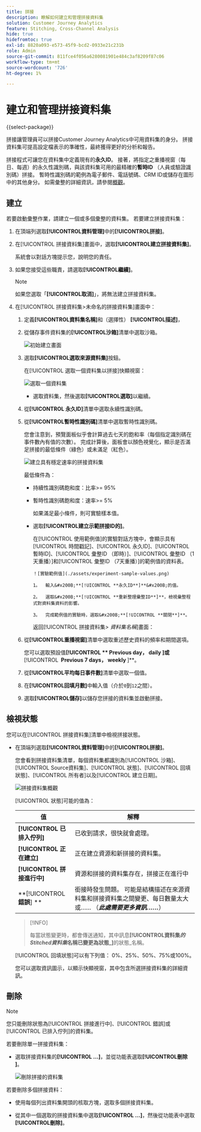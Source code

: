 ```yaml
---
title: 拼接
description: 瞭解如何建立和管理拼接資料集
solution: Customer Journey Analytics
feature: Stitching, Cross-Channel Analysis
hide: true
hidefromtoc: true
exl-id: 8820a093-e573-45f9-bcd2-0933e21c231b
role: Admin
source-git-commit: 811fce4f056a6280081901e484c3af8209f87c06
workflow-type: tm+mt
source-wordcount: '726'
ht-degree: 1%

---
```


# 建立和管理拼接資料集

{{select-package}}

拼接讓管理員可以拼接Customer Journey Analytics中可用資料集的身分。 拼接資料集可提高設定檔表示的準確性，最終獲得更好的分析和報告。

拼接程式可讓您在資料集中定義現有的&#x200B;**永久ID**。 接著，將指定之重播視窗（每日、每週）的永久性識別碼，與該資料集可用的最精確的&#x200B;**暫時ID** （人員或驗證識別碼）拼接。 暫時性識別碼的範例為電子郵件、電話號碼、CRM ID或儲存在圖形中的其他身分。 如需彙整的詳細資訊，請參閱[概觀](overview.md)。

## 建立

若要啟動彙整作業，請建立一個或多個彙整的資料集。 若要建立拼接資料集：

1. 在頂端列選取&#x200B;**[!UICONTROL **&#x200B;資料管理&#x200B;**]**&#x200B;中的&#x200B;**[!UICONTROL **&#x200B;拼接&#x200B;**]**。

2. 在[!UICONTROL 拼接資料集]畫面中，選取&#x200B;**[!UICONTROL **&#x200B;建立拼接資料集&#x200B;**]**。

   系統會以對話方塊提示您，說明您的責任。

3. 如果您接受這些職責，請選取&#x200B;**[!UICONTROL **&#x200B;繼續&#x200B;**]**。

   >[!NOTE]
   >
   >    如果您選取「**[!UICONTROL **&#x200B;取消&#x200B;**]**」，將無法建立拼接資料集。

4. 在[!UICONTROL 拼接資料集>未命名的拼接資料集]畫面中：

   1. 定義&#x200B;**[!UICONTROL **&#x200B;資料集名稱&#x200B;**]**&#x200B;和（選擇性） **[!UICONTROL **&#x200B;描述&#x200B;**]**，

   2. 從儲存事件資料集的&#x200B;**[!UICONTROL **&#x200B;沙箱&#x200B;**]**&#x200B;清單中選取沙箱。

      ![初始建立畫面](./assets/create-initial.png)

   3. 選取&#x200B;**[!UICONTROL **&#x200B;選取來源資料集&#x200B;**]**&#x200B;按鈕。

      在[!UICONTROL 選取一個資料集以拼接]快顯視窗：

      ![選取一個資料集](./assets/select-one-dataset.png)

      - 選取資料集，然後選取&#x200B;**[!UICONTROL **&#x200B;選取&#x200B;**]**&#x200B;以繼續。

   4. 從&#x200B;**[!UICONTROL **&#x200B;永久ID &#x200B;**]**&#x200B;清單中選取永續性識別碼。

   5. 從&#x200B;**[!UICONTROL **&#x200B;暫時性識別碼&#x200B;**]**&#x200B;清單中選取暫時性識別碼。

      您會注意到，預覽面板似乎會計算過去七天的飽和率（每個指定識別碼在事件數內有值的次數）。 完成計算後，面板會以顏色視覺化，顯示是否滿足拼接的最低條件（綠色）或未滿足（紅色）。

      ![建立具有穩定速率的拼接資料集](./assets/create-before-experimenting.png)

      最低條件為：

      - 持續性識別碼飽和度：比率>= 95%

      - 暫時性識別碼飽和度：速率>= 5%

        如果滿足最小條件，則可實驗樣本值。

      - 選取&#x200B;**[!UICONTROL **&#x200B;建立示範拼接ID的&#x200B;**]**。

        在[!UICONTROL 使用範例值]的實驗對話方塊中，會顯示具有[!UICONTROL 時間戳記]、[!UICONTROL 永久ID]、[!UICONTROL 暫時ID]、[!UICONTROL 彙整ID （即時）]、[!UICONTROL 彙整ID （1天重播）]和[!UICONTROL 彙整ID （7天重播）]的範例值的資料表。

            ！[實驗範例值](./assets/experiment-sample-values.png)
            
            1。  輸入&#x200B;**[!UICONTROL **永久ID**]**&#x200B;的值。
            
            2。  選取&#x200B;**[!UICONTROL **重新整理彙整ID**]**，檢視彙整程式對資料集資料的影響。
            
            3。  完成範例值的實驗時，選取&#x200B;**[!UICONTROL **關閉**]**。
        

        返回[!UICONTROL 拼接資料集> _資料集名稱_]&#x200B;畫面：

   6. 從&#x200B;**[!UICONTROL **&#x200B;重播視窗&#x200B;**]**&#x200B;清單中選取重述歷史資料的頻率和期間選項。

      您可以選取預設值&#x200B;**[!UICONTROL ** Previous day， daily **]**&#x200B;或&#x200B;**[!UICONTROL **&#x200B; Previous 7 days， weekly &#x200B;**]**。

   7. 從&#x200B;**[!UICONTROL **&#x200B;平均每日事件數&#x200B;**]**&#x200B;清單中選取一個值。

   8. 在&#x200B;**[!UICONTROL **&#x200B;回填月數&#x200B;**]**&#x200B;中輸入值（介於`0`到`12`之間）。

   9. 選取&#x200B;**[!UICONTROL **&#x200B;儲存&#x200B;**]**&#x200B;以儲存您拼接的資料集並啟動拼接。

## 檢視狀態

您可以在[!UICONTROL 拼接資料集]清單中檢視拼接狀態。

- 在頂端列選取&#x200B;**[!UICONTROL **&#x200B;資料管理&#x200B;**]**&#x200B;中的&#x200B;**[!UICONTROL **&#x200B;拼接&#x200B;**]**。

  您會看到拼接資料集清單，每個資料集都識別為[!UICONTROL 沙箱]、[!UICONTROL Source資料集]、[!UICONTROL 狀態]、[!UICONTROL 回填狀態]、[!UICONTROL 所有者]以及[!UICONTROL 建立日期]。

  ![拼接資料集概觀](./assets/overview-stitched-datasetts.png)

  [!UICONTROL 狀態]可能的值為：

  | 值 | 解釋 |
  |-----|-----|
  | **[!UICONTROL **&#x200B;已排入佇列&#x200B;**]** | 已收到請求，很快就會處理。 |
  | **[!UICONTROL **&#x200B;正在建立&#x200B;**]** | 正在建立資源和新拼接的資料集。 |
  | **[!UICONTROL **&#x200B;拼接進行中&#x200B;**]** | 資源和拼接的資料集存在，拼接正在進行中 |
  | **[!UICONTROL **&#x200B;錯誤&#x200B;**] **&#x200B; | 銜接時發生問題。 可能是結構描述在來源資料集和拼接資料集之間變更、每日數量太大或…… （_**&#x200B;此處需要更多資訊……**_） |

  >[!INFO]
  >
  >    每當狀態變更時，都會傳送通知，其中訊息&#x200B;**[!UICONTROL **&#x200B;資料集&#x200B;_的Stitched資料集_&#x200B;名稱已變更為狀態&#x200B;_**]**&#x200B;的狀態&#x200B;_名稱。


  [!UICONTROL 回填狀態]可以有下列值： 0%、25%、50%、75%或100%。

  您可以選取資訊圖示，以顯示快顯視窗，其中包含所選拼接資料集的詳細資訊。


## 刪除

>[!NOTE]
>
>您只能刪除狀態為[!UICONTROL 拼接進行中]、[!UICONTROL 錯誤]或[!UICONTROL 已排入佇列]的資料集。


若要刪除單一拼接資料集：

- 選取拼接資料集的&#x200B;**[!UICONTROL **...**]**，並從功能表選取&#x200B;**[!UICONTROL **&#x200B;刪除&#x200B;**]**。

  ![刪除拼接的資料集](./assets/delete-stitched-dataset.png)

若要刪除多個拼接資料：

- 使用每個列出資料集開頭的核取方塊，選取多個拼接資料集。

- 從其中一個選取的拼接資料集中選取&#x200B;**[!UICONTROL **...**]**，然後從功能表中選取&#x200B;**[!UICONTROL **&#x200B;刪除&#x200B;**]**。
